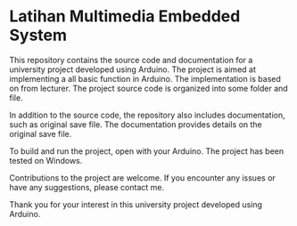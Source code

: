 # Latihan Multimedia Embedded System

This repository contains the source code and documentation for a university project developed using Arduino. The project is aimed at implementing a all basic function in Arduino. The implementation is based on from lecturer. The project source code is organized into some folder and file.

In addition to the source code, the repository also includes documentation, such as original save file. The documentation provides details on the original save file.

To build and run the project, open with your Arduino. The project has been tested on Windows.

Contributions to the project are welcome. If you encounter any issues or have any suggestions, please contact me.

Thank you for your interest in this university project developed using Arduino.
